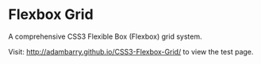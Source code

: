 Flexbox Grid
============

A comprehensive CSS3 Flexible Box (Flexbox) grid system.

Visit: http://adambarry.github.io/CSS3-Flexbox-Grid/ to view the test page.
